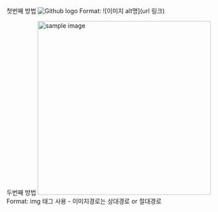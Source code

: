 첫번째 방법 
![Github logo](/images/markdown_logo.jpg) 
Format: ![이미지 alt명](url 링크)

두번째 방법 
<a href="#"><img src="https://github.com/jgsunim/test/images/markdown_logo.jpg" width="400px" alt="sample image"></a> 
Format: img 태그 사용 - 이미지경로는 상대경로 or 절대경로
